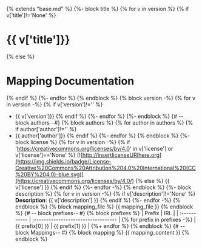 {% extends "base.md" %}
{%- block title %}
{% for v in version %}
   {% if v['title']!='None' %}
# {{ v['title']}}
   {% else %}
# Mapping Documentation
   {% endif %}
{%- endfor %}
{% endblock %}
{% block version -%}
{% for v in version -%}
   {% if v['version']!='' %}
* {{ v['version']}}
   {% endif %}
{%- endfor %}
{%- endblock %}
{# -- block authors--#}
{% block authors %}
{% for author in authors %}
    {% if author['author']!='' %}
* {{ author['author']}}
   {% endif %}
{%- endfor %}
{% endblock %}
{%- block license %}
{% for v in version -%}
{% if 'https://creativecommons.org/licenses/by/4.0' in v['license'] or v['license']=='None' %}
[![http://insertlicenseURIhere.org](https://img.shields.io/badge/License-Creative%20Commons%20Attribution%204.0%20International%20(CC%20BY%204.0)-blue.svg)](https://creativecommons.org/licenses/by/4.0/)
{% else %}
{{ v['license'] }}
{% endif %}
{%- endfor -%}
{% endblock %}
{%- block description %}
{% for v in version -%}
{% if v['description']!='None' %}
**Description**: {{ v['description'] }}
{% endif %}
{%- endfor -%}
{% endblock %}
{% block mapping_file %}
{{ mapping_file }}
{% endblock %}
{# -- block prefixes-- #}
{% block prefixes %}
| Prefix       |               IRI.                   |
| :----------- | :----------------------------------  |
{% for prefix in prefixes -%}
| {{ prefix[0] }}     | {{ prefix[1] }} |
{%+ endfor %}
{% endblock %}
{# -- block Mappings-- #}
{% block mapping %}
{{ mapping_content }}
{% endblock %}